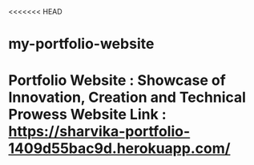 <<<<<<< HEAD
# my-portfolio-website
Portfolio Website : Showcase of Innovation, Creation and Technical Prowess
Website Link : https://sharvika-portfolio-1409d55bac9d.herokuapp.com/
=======
>>>>>>> 
